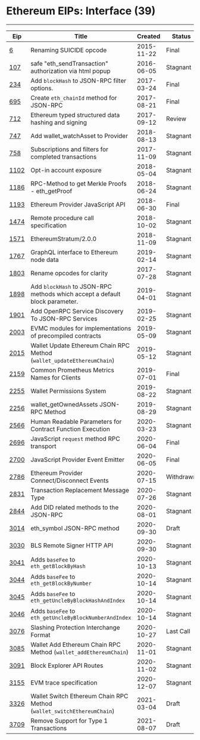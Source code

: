 
# Ethereum EIPs: Interface (39)
---
| Eip                  | Title                                                                       | Created    | Status    | Category  | Type            |
| -------------------- | --------------------------------------------------------------------------- | ---------- | --------- | --------- | --------------- |
| [6](/eip-6.md)       | Renaming SUICIDE opcode                                                     | 2015-11-22 | Final     | Interface | Standards Track |
| [107](/eip-107.md)   | safe "eth_sendTransaction" authorization via html popup                     | 2016-06-05 | Stagnant  | Interface | Standards Track |
| [234](/eip-234.md)   | Add `blockHash` to JSON-RPC filter options.                                 | 2017-03-24 | Final     | Interface | Standards Track |
| [695](/eip-695.md)   | Create `eth_chainId` method for JSON-RPC                                    | 2017-08-21 | Final     | Interface | Standards Track |
| [712](/eip-712.md)   | Ethereum typed structured data hashing and signing                          | 2017-09-12 | Review    | Interface | Standards Track |
| [747](/eip-747.md)   | Add wallet_watchAsset to Provider                                           | 2018-08-13 | Stagnant  | Interface | Standards Track |
| [758](/eip-758.md)   | Subscriptions and filters for completed transactions                        | 2017-11-09 | Stagnant  | Interface | Standards Track |
| [1102](/eip-1102.md) | Opt-in account exposure                                                     | 2018-05-04 | Stagnant  | Interface | Standards Track |
| [1186](/eip-1186.md) | RPC-Method to get Merkle Proofs - eth_getProof                              | 2018-06-24 | Stagnant  | Interface | Standards Track |
| [1193](/eip-1193.md) | Ethereum Provider JavaScript API                                            | 2018-06-30 | Final     | Interface | Standards Track |
| [1474](/eip-1474.md) | Remote procedure call specification                                         | 2018-10-02 | Stagnant  | Interface | Standards Track |
| [1571](/eip-1571.md) | EthereumStratum/2.0.0                                                       | 2018-11-09 | Stagnant  | Interface | Standards Track |
| [1767](/eip-1767.md) | GraphQL interface to Ethereum node data                                     | 2019-02-14 | Stagnant  | Interface | Standards Track |
| [1803](/eip-1803.md) | Rename opcodes for clarity                                                  | 2017-07-28 | Stagnant  | Interface | Standards Track |
| [1898](/eip-1898.md) | Add `blockHash` to JSON-RPC methods which accept a default block parameter. | 2019-04-01 | Stagnant  | Interface | Standards Track |
| [1901](/eip-1901.md) | Add OpenRPC Service Discovery To JSON-RPC Services                          | 2019-02-25 | Stagnant  | Interface | Standards Track |
| [2003](/eip-2003.md) | EVMC modules for implementations of precompiled contracts                   | 2019-05-09 | Stagnant  | Interface | Standards Track |
| [2015](/eip-2015.md) | Wallet Update Ethereum Chain RPC Method (`wallet_updateEthereumChain`)      | 2019-05-12 | Stagnant  | Interface | Standards Track |
| [2159](/eip-2159.md) | Common Prometheus Metrics Names for Clients                                 | 2019-07-01 | Final     | Interface | Standards Track |
| [2255](/eip-2255.md) | Wallet Permissions System                                                   | 2019-08-22 | Stagnant  | Interface | Standards Track |
| [2256](/eip-2256.md) | wallet_getOwnedAssets JSON-RPC Method                                       | 2019-08-29 | Stagnant  | Interface | Standards Track |
| [2566](/eip-2566.md) | Human Readable Parameters for Contract Function Execution                   | 2020-03-23 | Stagnant  | Interface | Standards Track |
| [2696](/eip-2696.md) | JavaScript `request` method RPC transport                                   | 2020-06-04 | Final     | Interface | Standards Track |
| [2700](/eip-2700.md) | JavaScript Provider Event Emitter                                           | 2020-06-05 | Final     | Interface | Standards Track |
| [2786](/eip-2786.md) | Ethereum Provider Connect/Disconnect Events                                 | 2020-07-15 | Withdrawn | Interface | Standards Track |
| [2831](/eip-2831.md) | Transaction Replacement Message Type                                        | 2020-07-26 | Stagnant  | Interface | Standards Track |
| [2844](/eip-2844.md) | Add DID related methods to the JSON-RPC                                     | 2020-08-01 | Stagnant  | Interface | Standards Track |
| [3014](/eip-3014.md) | eth_symbol JSON-RPC method                                                  | 2020-09-30 | Draft     | Interface | Standards Track |
| [3030](/eip-3030.md) | BLS Remote Signer HTTP API                                                  | 2020-09-30 | Stagnant  | Interface | Standards Track |
| [3041](/eip-3041.md) | Adds `baseFee` to `eth_getBlockByHash`                                      | 2020-10-13 | Stagnant  | Interface | Standards Track |
| [3044](/eip-3044.md) | Adds `baseFee` to `eth_getBlockByNumber`                                    | 2020-10-14 | Stagnant  | Interface | Standards Track |
| [3045](/eip-3045.md) | Adds `baseFee` to `eth_getUncleByBlockHashAndIndex`                         | 2020-10-14 | Stagnant  | Interface | Standards Track |
| [3046](/eip-3046.md) | Adds `baseFee` to `eth_getUncleByBlockNumberAndIndex`                       | 2020-10-14 | Stagnant  | Interface | Standards Track |
| [3076](/eip-3076.md) | Slashing Protection Interchange Format                                      | 2020-10-27 | Last Call | Interface | Standards Track |
| [3085](/eip-3085.md) | Wallet Add Ethereum Chain RPC Method (`wallet_addEthereumChain`)            | 2020-11-01 | Stagnant  | Interface | Standards Track |
| [3091](/eip-3091.md) | Block Explorer API Routes                                                   | 2020-11-02 | Stagnant  | Interface | Standards Track |
| [3155](/eip-3155.md) | EVM trace specification                                                     | 2020-12-07 | Stagnant  | Interface | Standards Track |
| [3326](/eip-3326.md) | Wallet Switch Ethereum Chain RPC Method (`wallet_switchEthereumChain`)      | 2021-03-04 | Draft     | Interface | Standards Track |
| [3709](/eip-3709.md) | Remove Support for Type 1 Transactions                                      | 2021-08-07 | Draft     | Interface | Standards Track |

    